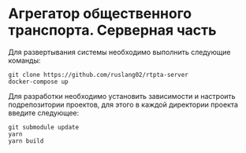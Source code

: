 # Агрегатор общественного транспорта. Серверная часть

Для развертывания системы необходимо выполнить следующие команды:
```
git clone https://github.com/ruslang02/rtpta-server
docker-compose up
```

Для разработки необходимо установить зависимости и настроить подрепозитории проектов, для этого в каждой директории проекта введите следующее:
```
git submodule update
yarn
yarn build
```
